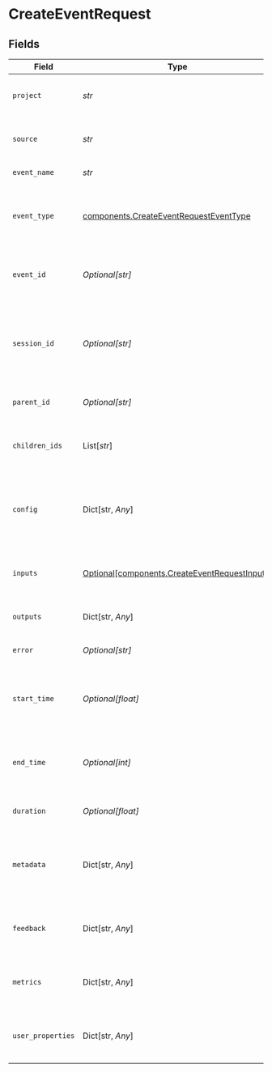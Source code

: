 # CreateEventRequest


## Fields

| Field                                                                                                | Type                                                                                                 | Required                                                                                             | Description                                                                                          |
| ---------------------------------------------------------------------------------------------------- | ---------------------------------------------------------------------------------------------------- | ---------------------------------------------------------------------------------------------------- | ---------------------------------------------------------------------------------------------------- |
| `project`                                                                                            | *str*                                                                                                | :heavy_check_mark:                                                                                   | Project associated with the event                                                                    |
| `source`                                                                                             | *str*                                                                                                | :heavy_check_mark:                                                                                   | Source of the event - production, staging, etc                                                       |
| `event_name`                                                                                         | *str*                                                                                                | :heavy_check_mark:                                                                                   | Name of the event                                                                                    |
| `event_type`                                                                                         | [components.CreateEventRequestEventType](../../models/components/createeventrequesteventtype.md)     | :heavy_check_mark:                                                                                   | Specify whether the event is of "model", "tool" or "chain" type                                      |
| `event_id`                                                                                           | *Optional[str]*                                                                                      | :heavy_minus_sign:                                                                                   | Unique id of the event, if not set, it will be auto-generated                                        |
| `session_id`                                                                                         | *Optional[str]*                                                                                      | :heavy_minus_sign:                                                                                   | Unique id of the session associated with the event, if not set, it will be auto-generated            |
| `parent_id`                                                                                          | *Optional[str]*                                                                                      | :heavy_minus_sign:                                                                                   | Id of the parent event if nested                                                                     |
| `children_ids`                                                                                       | List[*str*]                                                                                          | :heavy_minus_sign:                                                                                   | Id of events that are nested within the event                                                        |
| `config`                                                                                             | Dict[str, *Any*]                                                                                     | :heavy_minus_sign:                                                                                   | Associated configuration JSON for the event - model name, vector index name, etc                     |
| `inputs`                                                                                             | [Optional[components.CreateEventRequestInputs]](../../models/components/createeventrequestinputs.md) | :heavy_minus_sign:                                                                                   | Input JSON given to the event - prompt, chunks, etc                                                  |
| `outputs`                                                                                            | Dict[str, *Any*]                                                                                     | :heavy_minus_sign:                                                                                   | Final output JSON of the event                                                                       |
| `error`                                                                                              | *Optional[str]*                                                                                      | :heavy_minus_sign:                                                                                   | Any error description if event failed                                                                |
| `start_time`                                                                                         | *Optional[float]*                                                                                    | :heavy_minus_sign:                                                                                   | UTC timestamp (in milliseconds) for the event start                                                  |
| `end_time`                                                                                           | *Optional[int]*                                                                                      | :heavy_minus_sign:                                                                                   | UTC timestamp (in milliseconds) for the event end                                                    |
| `duration`                                                                                           | *Optional[float]*                                                                                    | :heavy_minus_sign:                                                                                   | How long the event took in milliseconds                                                              |
| `metadata`                                                                                           | Dict[str, *Any*]                                                                                     | :heavy_minus_sign:                                                                                   | Any system or application metadata associated with the event                                         |
| `feedback`                                                                                           | Dict[str, *Any*]                                                                                     | :heavy_minus_sign:                                                                                   | Any user feedback provided for the event output                                                      |
| `metrics`                                                                                            | Dict[str, *Any*]                                                                                     | :heavy_minus_sign:                                                                                   | Any values computed over the output of the event                                                     |
| `user_properties`                                                                                    | Dict[str, *Any*]                                                                                     | :heavy_minus_sign:                                                                                   | Any user properties associated with the event                                                        |